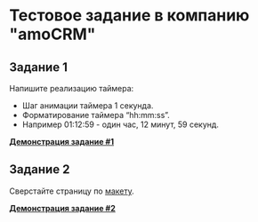 # Тестовое задание в компанию "amoCRM"

## Задание 1

Напишите реализацию таймера:
- Шаг анимации таймера 1 секунда.
- Форматирование таймера “hh:mm:ss”.
- Например 01:12:59 - один час, 12 минут, 59 секунд.

**[Демонстрация задание #1](https://michaelbezz.github.io/amocrm-test/1%20task/index.html)**

## Задание 2

Сверстайте страницу по [макету](https://www.figma.com/file/ja6QtJ9gv2JuxSDIAClL1O/Welbex?node-id=0%3A1).

**[Демонстрация задание #2](https://michaelbezz.github.io/amocrm-test/2%20task/index.html)**
